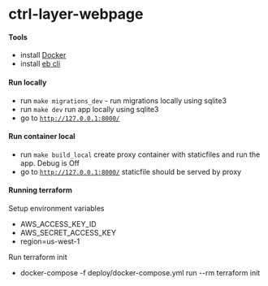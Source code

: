 # ctrl-layer-webpage


#### Tools
- install [Docker](https://www.docker.com/products/docker-desktop)
- install [eb cli](https://docs.aws.amazon.com/elasticbeanstalk/latest/dg/eb-cli3-install.html)


#### Run locally

- run `make migrations_dev` - run migrations locally using sqlite3
- run `make dev` run app locally using sqlite3
- go to [`http://127.0.0.1:8000/`](http://127.0.0.1:8000/)

#### Run container local

- run `make build_local` create proxy container with staticfiles and run the app. Debug is Off
- go to [`http://127.0.0.1:8000/`](http://127.0.0.1:8000/) staticfile should be served by proxy


#### Running terraform
Setup environment variables
- AWS_ACCESS_KEY_ID
- AWS_SECRET_ACCESS_KEY
- region=us-west-1

Run terraform init
- docker-compose -f deploy/docker-compose.yml run --rm terraform init